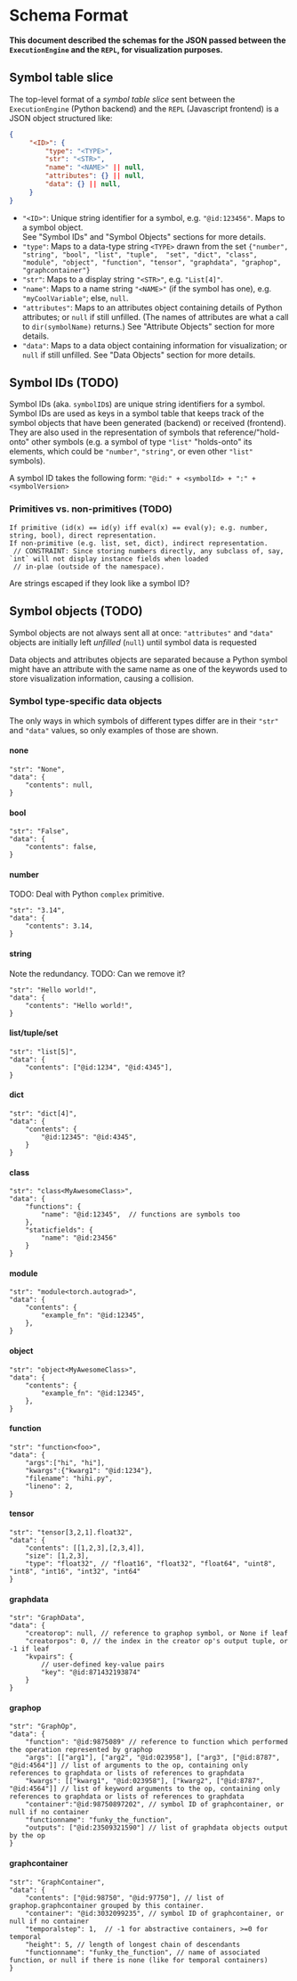 # Schema Format
**This document described the schemas for the JSON passed between the `ExecutionEngine` and the `REPL`, for visualization
 purposes.**
 
 ## Symbol table slice
 
 The top-level format of a _symbol table slice_ sent between the `ExecutionEngine` (Python backend) and the 
 `REPL` (Javascript frontend) is a JSON object structured like:
 
```json
{
     "<ID>": {
         "type": "<TYPE>",
         "str": "<STR>",
         "name": "<NAME>" || null,
         "attributes": {} || null,
         "data": {} || null,
     }
}
```
- `"<ID>"`: Unique string identifier for a symbol, e.g. `"@id:123456"`. Maps to a symbol object.  
See "Symbol IDs" and "Symbol Objects" sections for more details.
- `"type"`: Maps to a data-type string `<TYPE>` drawn from the set `{"number", "string", "bool", "list", "tuple", 
"set", "dict", "class", "module", "object", "function", "tensor", "graphdata", "graphop", "graphcontainer"}`
- `"str"`: Maps to a display string `"<STR>"`, e.g. `"List[4]"`.
- `"name"`: Maps to a name string `"<NAME>"` (if the symbol has one), e.g. `"myCoolVariable"`; else, `null`.
- `"attributes"`: Maps to an attributes object containing details of Python attributes; or `null` if still unfilled. 
(The names of attributes are what a call to `dir(symbolName)` returns.)  See "Attribute Objects" section for more details.
- `"data"`: Maps to a data object containing information for visualization; or `null` if still unfilled. See "Data 
Objects" section for more details.

## Symbol IDs (TODO)
Symbol IDs (aka. `symbolID`s) are unique string identifiers for a symbol. Symbol IDs are used as keys in a symbol 
table that keeps track of the symbol objects that have been generated (backend) or received (frontend).
They are also used in the representation of symbols that reference/"hold-onto" other symbols (e.g. a symbol of type 
`"list"` "holds-onto" its elements, which could be `"number"`, `"string"`, or even other `"list"` symbols).

A symbol ID takes the following form: `"@id:" + <symbolId> + ":" + <symbolVersion>`

### Primitives vs. non-primitives (TODO)
```
If primitive (id(x) == id(y) iff eval(x) == eval(y); e.g. number, string, bool), direct representation.
If non-primitive (e.g. list, set, dict), indirect representation.
 // CONSTRAINT: Since storing numbers directly, any subclass of, say, `int` will not display instance fields when loaded
 // in-plae (outside of the namespace).
```
Are strings escaped if they look like a symbol ID?

## Symbol objects (TODO)
Symbol objects are not always sent all at once: `"attributes"` and `"data"` objects are initially left _unfilled_ 
(`null`) until symbol data is requested

Data objects and attributes objects are separated because a Python symbol might have an attribute with the same name 
as one of the keywords used to store visualization information, causing a collision.

### Symbol type-specific data objects
The only ways in which symbols of different types differ are in their `"str"` and `"data"` values, so only 
examples of those are shown.

#### none
```
"str": "None",
"data": {
    "contents": null,
}
```

#### bool
```
"str": "False",
"data": {
    "contents": false,
}
```

#### number
TODO: Deal with Python `complex` primitive.
```
"str": "3.14",
"data": {
    "contents": 3.14,
}
```

#### string
Note the redundancy. TODO: Can we remove it?
```
"str": "Hello world!",
"data": {
    "contents": "Hello world!",
}
```

#### list/tuple/set
```
"str": "list[5]",
"data": {
    "contents": ["@id:1234", "@id:4345"],
}
```

#### dict
```
"str": "dict[4]",
"data": {
    "contents": {
        "@id:12345": "@id:4345",
    }
}
```

#### class
```
"str": "class<MyAwesomeClass>",
"data": {
    "functions": {
        "name": "@id:12345",  // functions are symbols too
    },
    "staticfields": {
        "name": "@id:23456"
    }
}
```

#### module
```
"str": "module<torch.autograd>",
"data": {
    "contents": {
        "example_fn": "@id:12345",
    },
}
```

#### object
```
"str": "object<MyAwesomeClass>",
"data": {
    "contents": {
        "example_fn": "@id:12345",
    },
}
```

#### function
```
"str": "function<foo>",
"data": {
    "args":["hi", "hi"],
    "kwargs":{"kwarg1": "@id:1234"},
    "filename": "hihi.py",
    "lineno": 2,
}
```

#### tensor
```
"str": "tensor[3,2,1].float32",
"data": {
    "contents": [[1,2,3],[2,3,4]],
    "size": [1,2,3],
    "type": "float32", // "float16", "float32", "float64", "uint8", "int8", "int16", "int32", "int64"
}
```

#### graphdata
```
"str": "GraphData",
"data": {
    "creatorop": null, // reference to graphop symbol, or None if leaf
    "creatorpos": 0, // the index in the creator op's output tuple, or -1 if leaf
    "kvpairs": {
        // user-defined key-value pairs
        "key": "@id:871432193874"
    }
}
```

#### graphop
```
"str": "GraphOp",
"data": {
    "function": "@id:9875089" // reference to function which performed the operation represented by graphop
    "args": [["arg1"], ["arg2", "@id:023958"], ["arg3", ["@id:8787", "@id:4564"]] // list of arguments to the op, containing only references to graphdata or lists of references to graphdata
    "kwargs": [["kwarg1", "@id:023958"], ["kwarg2", ["@id:8787", "@id:4564"]] // list of keyword arguments to the op, containing only references to graphdata or lists of references to graphdata
    "container":"@id:98750897202", // symbol ID of graphcontainer, or null if no container
    "functionname": "funky_the_function",
    "outputs": ["@id:23509321590"] // list of graphdata objects output by the op
}
```

#### graphcontainer
```
"str": "GraphContainer",
"data": {
    "contents": ["@id:98750", "@id:97750"], // list of graphop.graphcontainer grouped by this container.
    "container": "@id:3032099235", // symbol ID of graphcontainer, or null if no container
    "temporalstep": 1,  // -1 for abstractive containers, >=0 for temporal
    "height": 5, // length of longest chain of descendants
    "functionname": "funky_the_function", // name of associated function, or null if there is none (like for temporal containers)
}
```